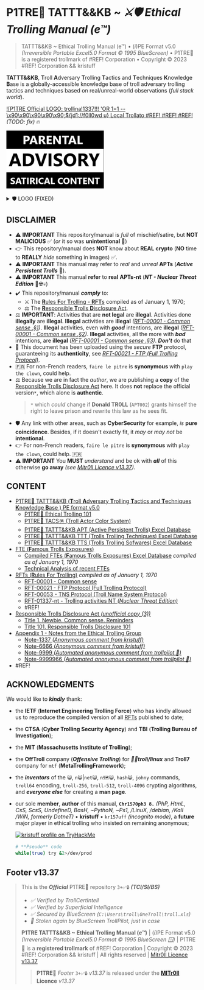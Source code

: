 # P1TRE🤡 TATTT&&KB ~ *⚔️🛡 Ethical Trolling Manual (e™)* 

> TATTT&&KB ~ Ethical Trolling Manual (e™) • (*i*)PE Format v5.0  *(Irreversible Portable Excel5.0 Format © 1995 BlueScreen)* • P1TRE🤡 is a registered trollmark of #REF! Corporation • Copyright © 2023 #REF! Corporation && kristuff

**TATTT&&KB**, **T**roll **A**dversary **T**rolling **T**actics and **T**echniques **K**nowledge **B**ase is a globally-accessible knowledge base of troll adversary trolling tactics and techniques based on real/unreal-world observations (*full stack world*). 

<!-- 😬 -->
[!\[P1TRE Official LOGO: trollina!1337!!! 'OR 1=1 --\x90\x90\x90\x90\x90;${jd1://f0ll0wd u} Local Trollato #REF! #REF! #REF!](/README.md#🛡-P1TRE🤡-tatttkb--ethical-trolling-manual-e™) *(TODO: fix)* 🔥

![P1TRE Official logo: trollina!1337!!! 'OR 1=1 --\x90\x90\;${jd1://} Local Trollato #REF!](/assets/advisory.png)

 <details>  
    <summary>🛡 LOGO (FIXED)</summary>

<!-- // 😬 -->

![P1TRE Official logo: trollina!1337!!! 'OR 1=1 --\x90\x90\x90\x90\x90\x90;${jd1://f0ll0wed u} Local Trollato #REF!](/assets/logo.CLEAN.png)

<!-- 😬 T0D0: FIX EXCEL DATABASE -->

<!-- TODO OR NOT TODO ?       - W. Trollspeare -->

 </details>
 

## DISCLAIMER

-   ⚠️ **IMPORTANT** This repository/manual is *full* of mischief/satire, but **NOT MALICIOUS** ✅ (*or* it so was **unintentional** 😬)
-   👉 This repository/manual does **NOT** know about **REAL** **crypto** (**NO** time to **REALLY** *hide* something in images) ✅.
-   ⚠️ **IMPORTANT** This manual may refer to *real* and *unreal* **APTs** (***Active Persistent Trolls*** 👺). 
-   ⚠️ **IMPORTANT** This manual **refer** to **real** **APTs-nt** (***NT - Nuclear Threat Edition*** 👺☢️💀)  <!-- 😬 -->
-   ✔️ This repository/manual ***comply*** to: 
    -   ⚔️ The [**R**ules **F**or **T**rolling - **RFT**s](/TATTTKB/RFT__Rules_For_Trolling/README.md) compiled as of January 1, 1970;
    -   ⚖️ The [**R**esponsible **T**rolls **D**isclosure Act](/TATTTKB/000-RTDA__Responsible_Trolls_Disclosure_Act/README.md).
-   ⚖️ **IMPORTANT**: Activities that are **not legal** are **illegal**. Activities done **illegally** are **illegal**. **Illegal** activities are **illegal** *([RFT-00001 - Common sense  .§1](/TATTTKB/RFT__Rules_For_Trolling/README.md#rft-00001---common-sense))*. **Illegal** activities, even with ***good*** intentions, are **illegal** *([RFT-00001 - Common sense  .§2](/TATTTKB/RFT__Rules_For_Trolling/README.md#rft-00001---common-sense))*. **Illegal** activities, all the more with ***bad*** intentions, are **illegal** *([RFT-00001 - Common sense  .§3](/TATTTKB/RFT__Rules_For_Trolling/README.md#rft-00001---common-sense))*. ***Don't*** do that 
-   🔐 This document has been uploaded using the *secure* **FTP** protocol, guaranteeing its **authenticity**, see [*RFT-00021 - FTP (Full Trolling Protocol)*](/TATTTKB/RFT__Rules_For_Trolling/README.md#rft-00021---ftp-protocol-full-trolling-protocol-u1-rev21).
-   🇫🇷 For non-French readers, `faire le pitre` is **synonymous** with `play the clown`, could help.
-   ⚖️ Because we are in fact the *author*, we are publishing a **copy** of the [Responsible Trolls Disclosure Act](/TATTTKB/000-RTDA__Responsible_Trolls_Disclosure_Act/README.md) here. It does **not** replace the official version`*`, which alone is **authentic**. 
    > `*` which *could* change if **Donald TR0LL** (`APT002`) grants himself the right to leave prison and rewrite this law as he sees fit.
-   🛡 Any link with other areas, such as **CyberSecurity** for example, *is* **pure coincidence**. Besides, if it doesn't exactly fit, it *may* or *may not* be **intentional**.
-   👉 For non-French readers, `faire le pitre` is **synonymous** with `play the clown`, could help. 🇫🇷
-   ⚠️ **IMPORTANT** You **MUST** *understand* and be ok with ***all*** of this otherwise **go away** *(see [Mitr0ll Licence v13.37](/LICENSE.md))*. 

## CONTENT

-   [P1TRE🤡 TATTT&&KB (**T**roll **A**dversary **T**rolling **T**actics and **T**echniques **K**nowledge **B**ase ) PE format v5.0](/TATTTKB/README.md?todo=true)   
    -   [P1TRE🤡 Ethical Trolling 101](/TATTTKB/101-Ethical-Trolling-101.docx/README.md)   
    -   [P1TRE🤡 TACS🪅 (Troll Actor Color System)](/TATTTKB/TACS__Troll_Actor_Color_System/README.md)
    -   [P1TRE🤡 TATTT&&KB APT (Active Persistent Trolls) Excel Database](/TATTTKB/APT-Active_Persistent_Trolls/README.md)
    -   [P1TRE🤡 TATTT&&KB TTT (Trolls Trolling Techniques) Excel Database](/TATTTKB/APT-Active_Persistent_Trolls/README.md)
    -   [P1TRE🤡 TATTT&&KB TTS (Trolls Trolling Sofwares) Excel Database](/TATTTKB/APT-Active_Persistent_Trolls/README.md)
-   [FTE (**F**amous **T**rolls Exposures)](/TATTTKB/FTE__Famous_Trolls_Exposures/Database.XLS/README.md)
    -   [Compiled FTEs (**F**amous **T**rolls Exposures) Excel Database](/TATTTKB/FTE__Famous_Trolls_Exposures/Database.XLS/README.md) *compiled as of January 1, 1970* <!-- 😬 -->
    -   [Technical Analysis of recent FTEs](/TATTTKB/FTE__Famous_Trolls_Exposures/Technical_analysis/README.md) 
-   [RFTs (**R**ules **F**or **T**rolling)](/TATTTKB/RFT__Rules_For_Trolling/README.md) *compiled as of January 1, 1970*  <!-- 😬 -->
    -   [RFT-00001 - Common sense](/TATTTKB/RFT__Rules_For_Trolling/README.md#rft-00001---common-sense)
    -   [RFT-00021 - FTP Protocol (Full Trolling Protocol)](/TATTTKB/RFT__Rules_For_Trolling/README.md#rft-00021---ftp-protocol-full-trolling-protocol-u1-rev21)
    -   [RFT-00053 - TNS Protocol (Troll Name System Protocol)](/TATTTKB/RFT__Rules_For_Trolling/README.md#rft-00053---tns-protocol-troll-name-system-protocol)
    -   [RFT-01337-nt - Trolling activities NT *(Nuclear Threat Edition)*](/TATTTKB/RFT__Rules_For_Trolling/README.md#rft-01337-nt---trolling-activities-nt-nuclear-threat-edition)
    -   #REF! <!-- TODO: REMOVE TODO -->
-   [Responsible Trolls Disclosure Act *(unofficial copy (3))*](/TATTTKB/000-RTDA__Responsible_Trolls_Disclosure_Act/README.md#responsible-trolls-disclosure-act-unofficial-copy-3)
    -   [Title 1. Newbie. Common sense. Reminders](/TATTTKB/000-RTDA__Responsible_Trolls_Disclosure_Act/README.md#title-1-newbie-common-sense-reminders)
    -   [Title 101. Responsible Trolls Disclosure 101](/TATTTKB/000-RTDA__Responsible_Trolls_Disclosure_Act/README.md#title-101-responsible-trolls-disclosure-101)
-   [Appendix 1 - Notes from the Ethical Trolling Group](/TATTTKB/000-RTDA__Responsible_Trolls_Disclosure_Act/README.md#appendix-1---notes-from-the-ethical-trolling-group)
    -   [Note-1337 *(Anonymous comment from kristuff)*](/TATTTKB/000-RTDA__Responsible_Trolls_Disclosure_Act/README.md#note-1337-anonymous-comment-from-kristuff)
    -   [Note-6666 *(Anonymous comment from kristuff)*](/TATTTKB/000-RTDA__Responsible_Trolls_Disclosure_Act/README.md#note-6666-anonymous-comment-from-kristuff)
    -   [Note-9999 *(Automated anonymous comment from trollpilot 🤖)*](/TATTTKB/000-RTDA__Responsible_Trolls_Disclosure_Act/README.md#note-9999666-automated-anonymous-comment-from-trollpilot-)
    -   [Note-9999966 *(Automated anonymous comment from trollpilot 🤖)*](/TATTTKB/000-RTDA__Responsible_Trolls_Disclosure_Act/README.md#note-9999966-automated-anonymous-comment-from-trollpilot-)
-   #REF! <!-- TODO: FIX -->
<!-- TODO OR NOT TODO ?       - W. Trollspeare -->

## ACKNOWLEDGMENTS

We would like to ***kindly*** thank:

-  the **IETF** (**Internet Engineering Trolling Force**) who has kindly allowed us to reproduce the compiled version of all [RFTs](/TATTTKB/RFT__Rules_For_Trolling/README.md) published to date;
-  the **CTSA** (**Cyber Trolling Security Agency**) and **TBI** (**Trolling Bureau of Investigation**);
-  the **MIT** (**Massachusetts Institute of Trolling**);
-  the **OffTroll** company (***Offensive Trolling***) for ***🐧🐉troli/linux*** and **Troll7** company for `mtf` (**MetaTrollingFramework**);
-  the ***inventors*** of the `😺`, `n😺`|`net😺`, `n🗺️😺`, `hash😺`, `johny` commands, `troll64` encoding, `troll-256`, `troll-512`, `troll-4096` crypting algorithms, and ***everyone else*** for creating a **man page**. 
-  our sole **member**, **author** of this manual, **`Chr1570ph3 8.`** *(PhP, HtmL, CsS, ScsS, UndefineD, BasH, ~PythoN, ~Ps1, /LinuX, /debian, /KalI /WiN, formerly DotneT)* • **kristuff** • `kr157uff` *(incognito mode)*, a **future** major player in ethical trolling who insisted on remaining anonymous;

    <a href="https://tryhackme.com/p/kristuff"><img src="https://tryhackme-badges.s3.amazonaws.com/kristuff.png" alt="kristuff profile on TryHackMe"></a> 

    ```bash
    # **Pseudo** code 
    while(true) try &2>/dev/prod
    ```


## Footer v13.37

> This is the ***Official*** P1TRE🤡 repository `3+✅🔒` ***(TCI/SI/BS)*** 
> - *✅ Verified by TrollCertIntell* 
> - *✅ Verified by Superficial Intelligence*
> - *✅ Secured by BlueScreen (`C:\Users\troll\OneTroll\troll.xls`)*
> - *🤖 Stolen again by BlueScreen TrollPilot, just in case*
>  
> **P1TRE TATTT&&KB ~ Ethical Trolling Manual (*e™*)** | (*i*)PE Format v5.0  *(Irreversible Portable Excel5.0 Format © 1995 BlueScreen 🪟)* | P1TRE🤡 is a **registered trollmark** of #REF! Corporation | Copyright © 2023 #REF! Corporation && kristuff | All rights reserved | [Mitr0ll Licence v13.37](/LICENSE.md)
>
> > **P1TRE🤡** *Footer* `3+✅🔒` *v13.37*  is released under the **[MITr0ll](/LICENSE.md) Licence** *v13.37*  


